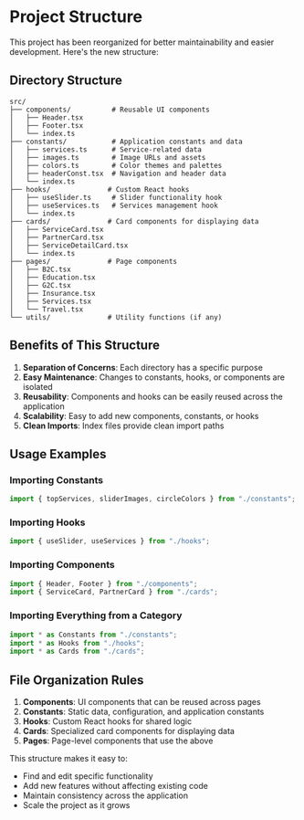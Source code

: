 # Project Structure

This project has been reorganized for better maintainability and easier development. Here's the new structure:

## Directory Structure

```
src/
├── components/          # Reusable UI components
│   ├── Header.tsx
│   ├── Footer.tsx
│   └── index.ts
├── constants/           # Application constants and data
│   ├── services.ts      # Service-related data
│   ├── images.ts        # Image URLs and assets
│   ├── colors.ts        # Color themes and palettes
│   ├── headerConst.tsx  # Navigation and header data
│   └── index.ts
├── hooks/              # Custom React hooks
│   ├── useSlider.ts     # Slider functionality hook
│   ├── useServices.ts   # Services management hook
│   └── index.ts
├── cards/              # Card components for displaying data
│   ├── ServiceCard.tsx
│   ├── PartnerCard.tsx
│   ├── ServiceDetailCard.tsx
│   └── index.ts
├── pages/              # Page components
│   ├── B2C.tsx
│   ├── Education.tsx
│   ├── G2C.tsx
│   ├── Insurance.tsx
│   ├── Services.tsx
│   └── Travel.tsx
└── utils/              # Utility functions (if any)
```

## Benefits of This Structure

1. **Separation of Concerns**: Each directory has a specific purpose
2. **Easy Maintenance**: Changes to constants, hooks, or components are isolated
3. **Reusability**: Components and hooks can be easily reused across the application
4. **Scalability**: Easy to add new components, constants, or hooks
5. **Clean Imports**: Index files provide clean import paths

## Usage Examples

### Importing Constants

```typescript
import { topServices, sliderImages, circleColors } from "./constants";
```

### Importing Hooks

```typescript
import { useSlider, useServices } from "./hooks";
```

### Importing Components

```typescript
import { Header, Footer } from "./components";
import { ServiceCard, PartnerCard } from "./cards";
```

### Importing Everything from a Category

```typescript
import * as Constants from "./constants";
import * as Hooks from "./hooks";
import * as Cards from "./cards";
```

## File Organization Rules

1. **Components**: UI components that can be reused across pages
2. **Constants**: Static data, configuration, and application constants
3. **Hooks**: Custom React hooks for shared logic
4. **Cards**: Specialized card components for displaying data
5. **Pages**: Page-level components that use the above

This structure makes it easy to:

- Find and edit specific functionality
- Add new features without affecting existing code
- Maintain consistency across the application
- Scale the project as it grows





